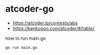 # atcoder-go

- https://atcoder.jp/contests/abs
- https://kenkoooo.com/atcoder/#/table/

how to run main.go  

```go run main.go```
